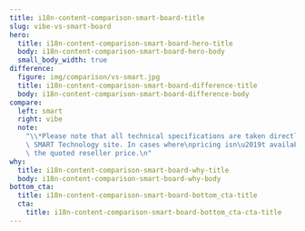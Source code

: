 ```yaml
---
title: i18n-content-comparison-smart-board-title
slug: vibe-vs-smart-board
hero:
  title: i18n-content-comparison-smart-board-hero-title
  body: i18n-content-comparison-smart-board-hero-body
  small_body_width: true
difference:
  figure: img/comparison/vs-smart.jpg
  title: i18n-content-comparison-smart-board-difference-title
  body: i18n-content-comparison-smart-board-difference-body
compare:
  left: smart
  right: vibe
  note:
    "\\*Please note that all technical specifications are taken directly from\
    \ SMART Technology site. In cases where\npricing isn\u2019t available, we include\
    \ the quoted reseller price.\n"
why:
  title: i18n-content-comparison-smart-board-why-title
  body: i18n-content-comparison-smart-board-why-body
bottom_cta:
  title: i18n-content-comparison-smart-board-bottom_cta-title
  cta:
    title: i18n-content-comparison-smart-board-bottom_cta-cta-title
---
```

